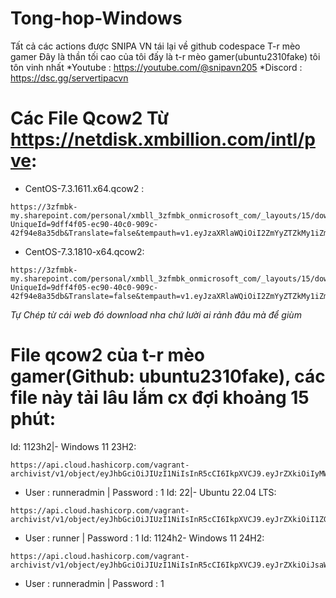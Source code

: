 # Tong-hop-Windows
Tất cả các actions được SNIPA VN tái lại về github codespace T-r mèo gamer
Đây là thần tối cao của tôi đấy là t-r mèo gamer(ubuntu2310fake) tôi tôn vinh nhất
*Youtube : https://youtube.com/@snipavn205
*Discord : https://dsc.gg/servertipacvn
# Các File Qcow2 Từ https://netdisk.xmbillion.com/intl/pve:
- CentOS-7.3.1611.x64.qcow2 :
```
https://3zfmbk-my.sharepoint.com/personal/xmbll_3zfmbk_onmicrosoft_com/_layouts/15/download.aspx?UniqueId=9dff4f05-ec90-40c0-909c-42f94e8a35db&Translate=false&tempauth=v1.eyJzaXRlaWQiOiI2ZmYyZTZkMy1iZmQ0LTRmMDAtYjZkZS0yZDE2NjE1ZTRiYzciLCJhcHBfZGlzcGxheW5hbWUiOiJhbGlzdCIsImFwcGlkIjoiMjIzNTg5MDYtOTI2OS00ZjQzLWIyMzUtMDU3MjU4ZjQ1ZTA0IiwiYXVkIjoiMDAwMDAwMDMtMDAwMC0wZmYxLWNlMDAtMDAwMDAwMDAwMDAwLzN6Zm1iay1teS5zaGFyZXBvaW50LmNvbUAxN2QwODU4Yy04MTliLTQxY2ItODc0My00NDg2ODQyNDViYjIiLCJleHAiOiIxNzM3MzY4MzM1In0.CgoKBHNuaWQSAjY0EgsIwJKS8q_P3D0QBRoOMjAuMTkwLjE0NC4xNzEqLHRqbFhCUmxiTE4wY25veUI4ZHZ4Q2c0R1hZRVk1cW9peThnQzdLQ3dKdTA9MJ4BOAFCEKF5Uu3l4ABAUldhrioH5bhKEGhhc2hlZHByb29mdG9rZW5SCFsia21zaSJdcikwaC5mfG1lbWJlcnNoaXB8MTAwMzIwMDI0NzNiMTc4NEBsaXZlLmNvbXoBMoIBEgmMhdAXm4HLQRGHQ0SGhCRbspIBBmJvbGFuZ5oBAmRhogEceG1ibGxAM3pmbWJrLm9ubWljcm9zb2Z0LmNvbaoBEDEwMDMyMDAyNDczQjE3ODSyAQ5hbGxmaWxlcy53cml0ZcgBAQ.ljnp4QPyax95KXEXphA9fI9nKamU8kaYcgkZU6goFis&ApiVersion=2.0
```
- CentOS-7.3.1810-x64.qcow2:
```
https://3zfmbk-my.sharepoint.com/personal/xmbll_3zfmbk_onmicrosoft_com/_layouts/15/download.aspx?UniqueId=9dff4f05-ec90-40c0-909c-42f94e8a35db&Translate=false&tempauth=v1.eyJzaXRlaWQiOiI2ZmYyZTZkMy1iZmQ0LTRmMDAtYjZkZS0yZDE2NjE1ZTRiYzciLCJhcHBfZGlzcGxheW5hbWUiOiJhbGlzdCIsImFwcGlkIjoiMjIzNTg5MDYtOTI2OS00ZjQzLWIyMzUtMDU3MjU4ZjQ1ZTA0IiwiYXVkIjoiMDAwMDAwMDMtMDAwMC0wZmYxLWNlMDAtMDAwMDAwMDAwMDAwLzN6Zm1iay1teS5zaGFyZXBvaW50LmNvbUAxN2QwODU4Yy04MTliLTQxY2ItODc0My00NDg2ODQyNDViYjIiLCJleHAiOiIxNzM3MzY4NDU5In0.CgoKBHNuaWQSAjY0EgsIsOuUj7nP3D0QBRoOMjAuMTkwLjE0NC4xNzEqLHRqbFhCUmxiTE4wY25veUI4ZHZ4Q2c0R1hZRVk1cW9peThnQzdLQ3dKdTA9MJ4BOAFCEKF5Uwwg0ABAUldkfM6ohKxKEGhhc2hlZHByb29mdG9rZW5SCFsia21zaSJdcikwaC5mfG1lbWJlcnNoaXB8MTAwMzIwMDI0NzNiMTc4NEBsaXZlLmNvbXoBMoIBEgmMhdAXm4HLQRGHQ0SGhCRbspIBBmJvbGFuZ5oBAmRhogEceG1ibGxAM3pmbWJrLm9ubWljcm9zb2Z0LmNvbaoBEDEwMDMyMDAyNDczQjE3ODSyAQ5hbGxmaWxlcy53cml0ZcgBAQ.GeFrIX862t894v7wBWUitf_6N04xXzdu49r8gOHdb2g&ApiVersion=2.0
```
*Tự Chép từ cái web đó download nha chứ lười ai rảnh đâu mà để giùm*
# File qcow2 của t-r mèo gamer(Github: ubuntu2310fake), các file này tải lâu lắm cx đợi khoảng 15 phút:
Id: 1123h2|- Windows 11 23H2:
```
https://api.cloud.hashicorp.com/vagrant-archivist/v1/object/eyJhbGciOiJIUzI1NiIsInR5cCI6IkpXVCJ9.eyJrZXkiOiIyMWZlYWNmYi0xMWY5LTRkMTEtOGM2OC0xMTQ5YmY1NmY2YzIiLCJtb2RlIjoiciIsImZpbGVuYW1lIjoid2luMTFtb2RyZHB3Zl8xLjBfcWVtdV9hbWQ2NC5ib3gifQ.WYMn2onERXAiIk9BHyZtMJZZirZS6H9tzJAC5Sj8KIA
```
+ User : runneradmin | Password : 1
Id: 22|- Ubuntu 22.04 LTS:
```
https://api.cloud.hashicorp.com/vagrant-archivist/v1/object/eyJhbGciOiJIUzI1NiIsInR5cCI6IkpXVCJ9.eyJrZXkiOiI1ZGQ1NmM1OC04ZDQ4LTQ0NzgtOWE1Zi0wYjNmYzgyYzRiNTkiLCJtb2RlIjoiciIsImZpbGVuYW1lIjoidWJ1bnR1c2VydmVyMjJfMC4wX3FlbXVfYW1kNjQuYm94In0.tYprxQPqKwTPaqlfna0u7rIlpD3WYbK03haABvT3KQk
```
+ User : runner | Password : 1
Id: 1124h2- Windows 11 24H2:
```
https://api.cloud.hashicorp.com/vagrant-archivist/v1/object/eyJhbGciOiJIUzI1NiIsInR5cCI6IkpXVCJ9.eyJrZXkiOiJsaW51eHVzZXJzZmFrZS9XaW5kb3dzMTEyNEgyLzI0LjIvV2luMTEyNEgyL2QyOTQwOWVhLWFjY2MtMTFlZi05NGM4LTVhOGNhNzBiNzRhNSIsIm1vZGUiOiJyIiwiZmlsZW5hbWUiOiJXaW5kb3dzMTEyNEgyXzI0LjJfV2luMTEyNEgyX2FtZDY0LmJveCJ9.7DD39XJxF8PjIdhHcuEABTPiZbPgq_CEgVHrV9ka_eg
```
+ User : runneradmin | Password : 1

